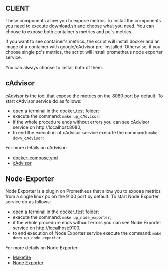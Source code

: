 ## CLIENT

These components allow you to expose metrics
To install the components you need to execute [download.sh](download.sh) and choose what you need.
You can choose to expose both container's metrics and pc's metrics.

If you want to see container's metrics, the script will install docker and an image of a container with google/cAdvisor pre-installed.
Otherwise, if you choose single pc's metrics, the script will install prometheus node exporter service.

You can always choose to install both of them.

## cAdvisor

cAdvisor is the tool that expose the metrics on the 8080 port by default.
To start cAdvisor service do as follows:
- open a terminal in the docker_test folder;
- execute the command: ```make up_cAdvisor```;
- if the whole procedure ends without errors you can see cAdvisor service on http://localhost:8080;
- to end the execution of cAdvisor service execute the command: ```make down_cAdvisor```;

For more details on cAdvisor:
- [docker-compose.yml](Docker_comps/docker-compose.yml)
- [cAdvisor](https://github.com/google/cadvisor)

## Node-Exporter

Node Exporter is a plugin on Prometheus that allow you to expose metrics from a single linux pc on the 9100 port by default.
To start Node Exporter service do as follows:
- open a terminal in the docker_test folder;
- execute the command: ```make up_node_exporter```;
- if the whole procedure ends without errors you can see Node Exporter service on http://localhost:9100;
- to end execution of Node Exporter service execute the command: ```make down up_node_exporter```

For more details on Node Exporter:
- [Makefile](NodeExporter_comps/Makefile)
- [Node Exporter](https://github.com/prometheus/node_exporter)
